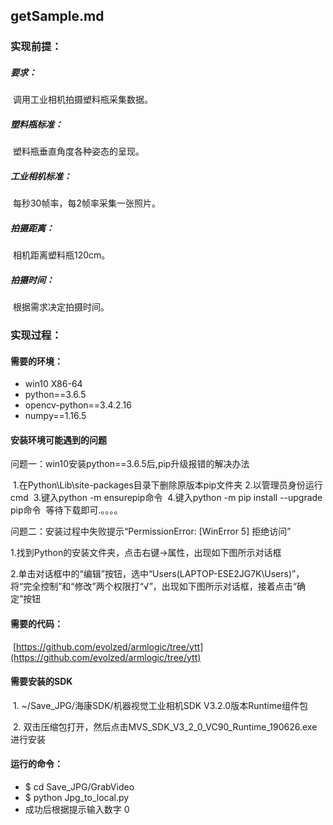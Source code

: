 ## getSample.md

### 实现前提：

##### 要求：

​	调用工业相机拍摄塑料瓶采集数据。

##### 塑料瓶标准：

​	塑料瓶垂直角度各种姿态的呈现。

##### 工业相机标准：


​	每秒30帧率，每2帧率采集一张照片。

##### 拍摄距离：

​	相机距离塑料瓶120cm。

##### 拍摄时间：

​	根据需求决定拍摄时间。



### 实现过程：

#### 需要的环境：

* win10 X86-64
* python==3.6.5
* opencv-python==3.4.2.16
* numpy==1.16.5




#### 安装环境可能遇到的问题

问题一：win10安装python==3.6.5后,pip升级报错的解决办法

​	1.在Python\Lib\site-packages目录下删除原版本pip文件夹
​	2.以管理员身份运行cmd
​	3.键入python -m ensurepip命令
​	4.键入python -m pip install --upgrade pip命令
​	等待下载即可.。。。。

问题二：安装过程中失败提示“PermissionError: [WinError 5] 拒绝访问”

​	1.找到Python的安装文件夹，点击右键->属性，出现如下图所示对话框

​	2.单击对话框中的“编辑”按钮，选中“Users(LAPTOP-ESE2JG7K\Users)”，将“完全控制”和“修改”两个权限打“√”，出现如下图所示对话框，接着点击“确定”按钮



#### 需要的代码：

​	[https://github.com/evolzed/armlogic/tree/ytt](https://github.com/evolzed/armlogic/tree/ytt)



#### 需要安装的SDK

​	1. ~/Save_JPG/海康SDK/机器视觉工业相机SDK V3.2.0版本Runtime组件包

​	2. 双击压缩包打开，然后点击MVS_SDK_V3_2_0_VC90_Runtime_190626.exe进行安装




#### 运行的命令：

* $ cd Save_JPG/GrabVideo
* $ python Jpg_to_local.py
* 成功后根据提示输入数字 0




​	







